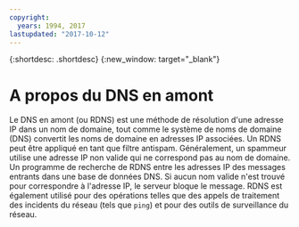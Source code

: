 ```yaml
---
copyright:
  years: 1994, 2017
lastupdated: "2017-10-12"
---
```


{:shortdesc: .shortdesc}
{:new_window: target="_blank"}

# A propos du DNS en amont 

Le DNS en amont (ou RDNS) est une méthode de résolution d'une adresse IP dans un nom de domaine, tout comme le système de noms de domaine (DNS) convertit les noms de domaine en adresses IP associées. Un RDNS peut être appliqué en tant que filtre antispam. Généralement, un spammeur utilise une adresse IP non valide qui ne correspond pas au nom de domaine. Un programme de recherche de RDNS entre les adresses IP des messages entrants dans une base de données DNS. Si aucun nom valide n'est trouvé pour correspondre à l'adresse IP, le serveur bloque le message. RDNS est également utilisé pour des opérations telles que des appels de traitement des incidents du réseau (tels que `ping`) et pour des outils de surveillance du réseau.
